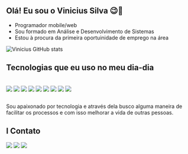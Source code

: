 ## Olá! Eu sou o Vinicius Silva 😉🙌
- Programador mobile/web
- Sou formado em Análise e Desenvolvimento de Sistemas
- Estou à procura da primeira oportuinidade de emprego na área 

![Vinicius GitHub stats](https://github-readme-stats.vercel.app/api?username=ViniciusSilvaDev&show_icons=true&theme=merko)

## Tecnologias que eu uso no meu dia-dia

<div style="display: inline_block"><br/>
    <img align="center" slt="React" src="https://img.shields.io/badge/React-20232A?style=for-the-badge&logo=react&logoColor=61DAFB" />
    <img align="center" slt="React-Native" src="https://img.shields.io/badge/React_Native-20232A?style=for-the-badge&logo=react&logoColor=61DAFB" />
    <img align="center" slt="Javascript" src="https://img.shields.io/badge/JavaScript-323330?style=for-the-badge&logo=javascript&logoColor=F7DF1E"/>
    <img align="center" slt="Node.js" src="https://img.shields.io/badge/Node.js-43853D?style=for-the-badge&logo=node.js&logoColor=white" />
    <img align="center" slt="Css" src="https://img.shields.io/badge/CSS3-1572B6?style=for-the-badge&logo=css3&logoColor=white" />
    <img align="center" slt="Html" src="https://img.shields.io/badge/HTML-239120?style=for-the-badge&logo=html5&logoColor=white" />
     <img align="center" slt="Redux" src="https://img.shields.io/badge/Redux-593D88?style=for-the-badge&logo=redux&logoColor=white" />
    <img align="center" slt="Bootstrap" src="https://img.shields.io/badge/Bootstrap-563D7C?style=for-the-badge&logo=bootstrap&logoColor=white" />
    <img align="center" slt="C#" src="https://img.shields.io/badge/C%23-239120?style=for-the-badge&logo=c-sharp&logoColor=white" />
</div><br/>

Sou apaixonado por tecnologia e através dela busco alguma maneira de facilitar os processos e com isso melhorar a vida de outras pessoas.

## l Contato

<div>
<a href="mailto:vinicius.silva277@hotmail.com"><img src="https://img.shields.io/badge/Gmail-D14836?style=for-the-badge&logo=gmail&logoColor=white" target="_blank"></a>
<a href="https://www.linkedin.com/in/vin%C3%ADcius-do-nascimento-silva-332b9515a/"><img src="https://img.shields.io/badge/LinkedIn-0077B5?style=for-the-badge&logo=linkedin&logoColor=white" target="_blank"></a>
<a href="https://www.instagram.com/_svinicius/"><img src="https://img.shields.io/badge/Instagram-E4405F?style=for-the-badge&logo=instagram&logoColor=white" target="_blank"></a>
</div>


